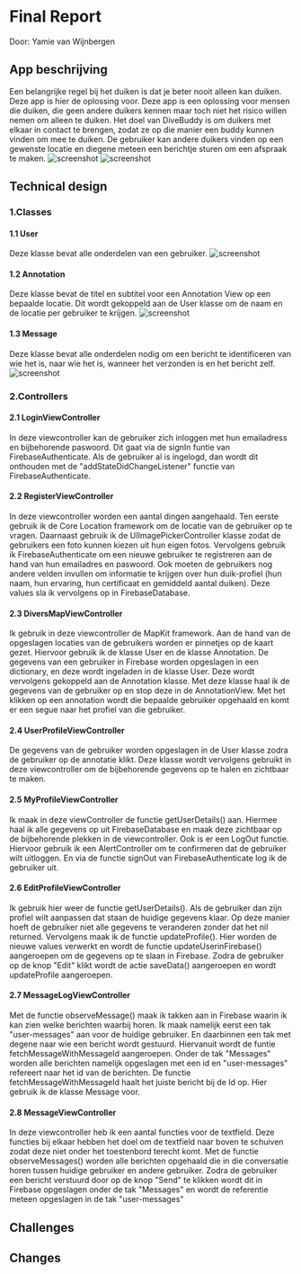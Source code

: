# Final Report
Door: Yamie van Wijnbergen

## App beschrijving
Een belangrijke regel bij het duiken is dat je beter nooit alleen kan duiken. Deze app is hier de oplossing voor. Deze app is een oplossing voor mensen die duiken, die geen andere duikers kennen maar toch niet het risico willen nemen om alleen te duiken. Het doel van DiveBuddy is om duikers met elkaar in contact te brengen, zodat ze op die manier een buddy kunnen vinden om mee te duiken. De gebruiker kan andere duikers vinden op een gewenste locatie en diegene meteen een berichtje sturen om een afspraak te maken.
![screenshot](screenshot3.jpg "Screenshot") ![screenshot](screenshot4.jpg "Screenshot")

## Technical design
### 1.Classes
#### 1.1 User
Deze klasse bevat alle onderdelen van een gebruiker.
![screenshot](user.png "Screenshot")

#### 1.2 Annotation
Deze klasse bevat de titel en subtitel voor een Annotation View op een bepaalde locatie. Dit wordt gekoppeld aan de User klasse om de naam en de locatie per gebruiker te krijgen.
![screenshot](annotation.png "Screenshot")

#### 1.3 Message
Deze klasse bevat alle onderdelen nodig om een bericht te identificeren van wie het is, naar wie het is, wanneer het verzonden is en het bericht zelf.
![screenshot](message.png "Screenshot")

### 2.Controllers
#### 2.1 LoginViewController
In deze viewcontroller kan de gebruiker zich inloggen met hun emailadress en bijbehorende paswoord. Dit gaat via de signIn funtie van FirebaseAuthenticate. Als de gebruiker al is ingelogd, dan wordt dit onthouden met de "addStateDidChangeListener" functie van FirebaseAuthenticate.

#### 2.2 RegisterViewController
In deze viewcontroller worden een aantal dingen aangehaald. Ten eerste gebruik ik de Core Location framework om de locatie van de gebruiker op te vragen. Daarnaast gebruik ik de UIImagePickerController klasse zodat de gebruikers een foto kunnen kiezen uit hun eigen fotos. Vervolgens gebruik ik FirebaseAuthenticate om een nieuwe gebruiker te registreren aan de hand van hun emailadres en paswoord. Ook moeten de gebruikers nog andere velden invullen om informatie te krijgen over hun duik-profiel (hun naam, hun ervaring, hun certificaat en gemiddeld aantal duiken). Deze values sla ik vervolgens op in FirebaseDatabase.

#### 2.3 DiversMapViewController
Ik gebruik in deze viewcontroller de MapKit framework. Aan de hand van de opgeslagen locaties van de gebruikers worden er pinnetjes op de kaart gezet. Hiervoor gebruik ik de klasse User en de klasse Annotation. De gegevens van een gebruiker in Firebase worden opgeslagen in een dictionary, en deze wordt ingeladen in de klasse User. Deze wordt vervolgens gekoppeld aan de Annotation klasse. Met deze klasse haal ik de gegevens van de gebruiker op en stop deze in de AnnotationView. Met het klikken op een annotation wordt die bepaalde gebruiker opgehaald en komt er een segue naar het profiel van die gebruiker.

#### 2.4 UserProfileViewController
De gegevens van de gebruiker worden opgeslagen in de User klasse zodra de gebruiker op de annotatie klikt. Deze klasse wordt vervolgens gebruikt in deze viewcontroller om de bijbehorende gegevens op te halen en zichtbaar te maken.

#### 2.5 MyProfileViewController
Ik maak in deze viewController de functie getUserDetails() aan. Hiermee haal ik alle gegevens op uit FirebaseDatabase en maak deze zichtbaar op de bijbehorende plekken in de viewcontroller. Ook is er een LogOut functie. Hiervoor gebruik ik een AlertController om te confirmeren dat de gebruiker wilt uitloggen. En via de functie signOut van FirebaseAuthenticate log ik de gebruiker uit.

#### 2.6 EditProfileViewController
Ik gebruik hier weer de functie getUserDetails(). Als de gebruiker dan zijn profiel wilt aanpassen dat staan de huidige gegevens klaar. Op deze manier hoeft de gebruiker niet alle gegevens te veranderen zonder dat het nil returned. Vervolgens maak ik de functie updateProfile(). Hier worden de nieuwe values verwerkt en wordt de functie updateUserinFirebase() aangeroepen om de gegevens op te slaan in Firebase. Zodra de gebruiker op de knop "Edit" klikt wordt de actie saveData() aangeroepen en wordt updateProfile aangeroepen.

#### 2.7 MessageLogViewController
Met de functie observeMessage() maak ik takken aan in Firebase waarin ik kan zien welke berichten waarbij horen. Ik maak namelijk eerst een tak "user-messages" aan voor de huidige gebruiker. En daarbinnen een tak met degene naar wie een bericht wordt gestuurd. Hiervanuit wordt de funtie fetchMessageWithMessageId aangeroepen. Onder de tak "Messages" worden alle berichten namelijk opgeslagen met een id en "user-messages" refereert naar het id van de berichten. De functie fetchMessageWithMessageId haalt het juiste bericht bij de Id op. Hier gebruik ik de klasse Message voor.

#### 2.8 MessageViewController
In deze viewcontroller heb ik een aantal functies voor de textfield. Deze functies bij elkaar hebben het doel om de textfield naar boven te schuiven zodat deze niet onder het toestenbord terecht komt. Met de functie observeMessages() worden alle berichten opgehaald die in die conversatie horen tussen huidige gebruiker en andere gebruiker. Zodra de gebruiker een bericht verstuurd door op de knop "Send" te klikken wordt dit in Firebase opgeslagen onder de tak "Messages" en wordt de referentie meteen opgeslagen in de tak "user-messages"

## Challenges


## Changes





